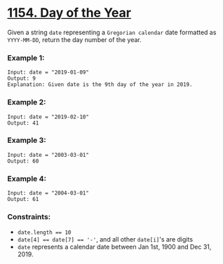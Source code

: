 # [1154. Day of the Year](https://leetcode.com/problems/day-of-the-year/)

Given a string `date` representing a `Gregorian calendar` date formatted as `YYYY-MM-DD`, return the day number of the year.

### Example 1:
```
Input: date = "2019-01-09"
Output: 9
Explanation: Given date is the 9th day of the year in 2019.
```

### Example 2:
```
Input: date = "2019-02-10"
Output: 41
```

### Example 3:
```
Input: date = "2003-03-01"
Output: 60
```

### Example 4:
```
Input: date = "2004-03-01"
Output: 61
```

### Constraints:

- `date.length == 10`
- `date[4] == date[7] == '-'`, and all other `date[i]`'s are digits
- `date` represents a calendar date between Jan 1st, 1900 and Dec 31, 2019.
